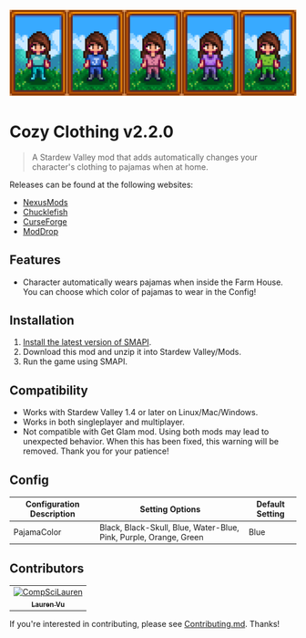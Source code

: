 <h1 align="center">
    <img src="FeatureImage.png" alt="Feature Image">
</h1>

# Cozy Clothing v2.2.0

> A Stardew Valley mod that adds automatically changes your character's clothing to pajamas when at home.

Releases can be found at the following websites:

- [NexusMods](https://www.nexusmods.com/stardewvalley/mods/5093)
- [Chucklefish](https://community.playstarbound.com/resources/cozy-clothing.5951/)
- [CurseForge](https://www.curseforge.com/stardewvalley/mods/cozy-clothing)
- [ModDrop](https://www.moddrop.com/stardew-valley/mods/755868-cozy-clothing)

## Features

- Character automatically wears pajamas when inside the Farm House. You can choose which color of pajamas to wear in the Config!

## Installation

1. [Install the latest version of SMAPI](https://smapi.io/).
3. Download this mod and unzip it into Stardew Valley/Mods.
4. Run the game using SMAPI.

## Compatibility

- Works with Stardew Valley 1.4 or later on Linux/Mac/Windows.
- Works in both singleplayer and multiplayer.
- Not compatible with Get Glam mod. Using both mods may lead to unexpected behavior. When this has been fixed, this warning will be removed. Thank you for your patience!

## Config

| Configuration Description                                | Setting Options | Default Setting |
| -------------------------------------------------------- | -------- | -------- |
| PajamaColor | Black, Black-Skull, Blue, Water-Blue, Pink, Purple, Orange, Green   | Blue |

## Contributors

<!-- readme: contributors -start -->
<table>
<tr>
    <td align="center">
        <a href="https://github.com/CompSciLauren">
            <img src="https://avatars.githubusercontent.com/u/25672237?v=4" width="100;" alt="CompSciLauren"/>
            <br />
            <sub><b>Lauren Vu</b></sub>
        </a>
    </td></tr>
</table>
<!-- readme: contributors -end -->

If you're interested in contributing, please see [Contributing.md](./CONTRIBUTING.md). Thanks!
